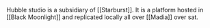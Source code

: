 Hubble studio is a subsidiary of [[Starburst]]. It is a platform hosted in [[Black Moonlight]] and replicated locally all over [[Madia]] over sat.